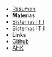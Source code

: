 - [Resumen](/)
- **Materias**
- [Sistemas IT I](Materias_Primero)
- [Sistemas IT II](Materias_Segundo)
- **Links**
- [Github](https://github.com/Primera-Generacion-AHK-Sistemas)
- [AHK](https://www.ahkargentina.com.ar/formaciones/sistema-dual-aleman/tecnicatura-en-sistemas-it)
